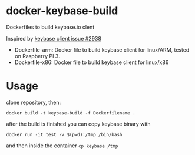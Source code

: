 # docker-keybase-build
Dockerfiles to build keybase.io clent

Inspired by [keybase client issue #2938](https://github.com/keybase/client/issues/2938)

- Dockerfile-arm: Docker file to build keybase client for linux/ARM, tested on Raspberry PI 3. 
- Dockerfile-x86: Docker file to build keybase client for linux/x86

# Usage

clone repository,  then:

```
docker build -t keybase-build -f Dockerfilename .
```

after the build is finished you can copy keybase binary with

```
docker run -it test -v $(pwd):/tmp /bin/bash 
```

and then inside the container ``cp keybase /tmp``
